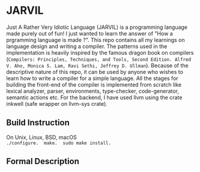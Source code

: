 # JARVIL
Just A Rather Very Idiotic Language (JARVIL) is a programming language made purely out of fun! I just wanted to learn the answer of "How a prgramming language is made ?". This repo contains all my learnings on language design and writing a compiler. The patterns used in the implementation is heavily inspired by the famous dragon book on compilers (`Compilers: Principles, Techniques, and Tools, Second Edition. Alfred V. Aho, Monica S. Lam, Ravi Sethi, Jeffrey D. Ullman`). Because of the descriptive nature of this repo, it can be used by anyone who wishes to learn how to write a compiler for a simple language. All the stages for building the front-end of the compiler is implemented from scratch like lexical analyzer, parser, environments, type-checker, code-generator, semantic actions etc. For the backend, I have used llvm using the crate inkwell (safe wrapper on llvm-sys crate).

## Build Instruction
On Unix, Linux, BSD, macOS<br/>
`
./configure. 
make. 
sudo make install. 
`

## Formal Description
